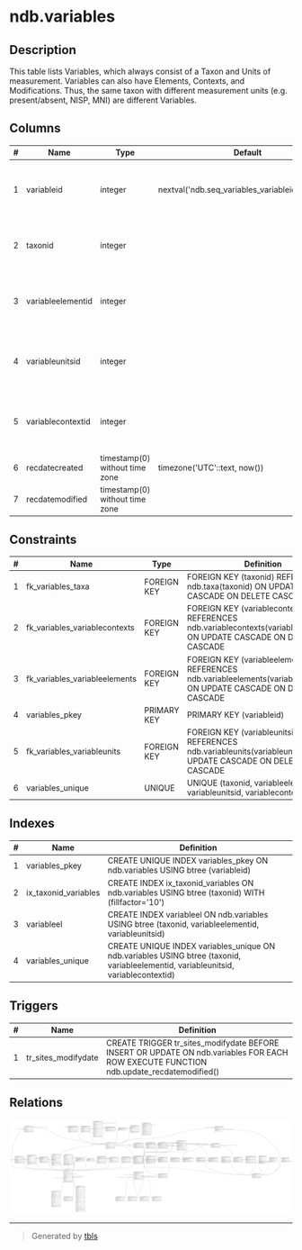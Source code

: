 # ndb.variables

## Description

This table lists Variables, which always consist of a Taxon and Units of measurement. Variables can also have Elements, Contexts, and Modifications. Thus, the same taxon with different measurement units (e.g. present/absent, NISP, MNI) are different Variables.

## Columns

| # | Name              | Type                           | Default                                           | Nullable | Children                                                                                                                                                                                                                                                                | Parents                                         | Comment                                                                                   |
| - | ----------------- | ------------------------------ | ------------------------------------------------- | -------- | ----------------------------------------------------------------------------------------------------------------------------------------------------------------------------------------------------------------------------------------------------------------------- | ----------------------------------------------- | ----------------------------------------------------------------------------------------- |
| 1 | variableid        | integer                        | nextval('ndb.seq_variables_variableid'::regclass) | false    | [ndb.data](ndb.data.md) [ndb.datasetvariables](ndb.datasetvariables.md) [ndb.isoinstrumentation](ndb.isoinstrumentation.md) [ndb.isosrmetadata](ndb.isosrmetadata.md) [ndb.isostandards](ndb.isostandards.md) [ndb.isovariablescaletypes](ndb.isovariablescaletypes.md) |                                                 | An arbitrary Variable identification number.                                              |
| 2 | taxonid           | integer                        |                                                   | false    |                                                                                                                                                                                                                                                                         | [ndb.taxa](ndb.taxa.md)                         | Taxon identification number. Field links to the Taxa table.                               |
| 3 | variableelementid | integer                        |                                                   | true     |                                                                                                                                                                                                                                                                         | [ndb.variableelements](ndb.variableelements.md) | Variable Element identification number. Field links to the VariableElements lookup table. |
| 4 | variableunitsid   | integer                        |                                                   | true     |                                                                                                                                                                                                                                                                         | [ndb.variableunits](ndb.variableunits.md)       | Variable Units identification number. Field links to the VariableUnits lookup table.      |
| 5 | variablecontextid | integer                        |                                                   | true     |                                                                                                                                                                                                                                                                         | [ndb.variablecontexts](ndb.variablecontexts.md) | Variable Context identification number. Field links to the VariableContexts lookup table. |
| 6 | recdatecreated    | timestamp(0) without time zone | timezone('UTC'::text, now())                      | false    |                                                                                                                                                                                                                                                                         |                                                 |                                                                                           |
| 7 | recdatemodified   | timestamp(0) without time zone |                                                   | false    |                                                                                                                                                                                                                                                                         |                                                 |                                                                                           |

## Constraints

| # | Name                          | Type        | Definition                                                                                                             |
| - | ----------------------------- | ----------- | ---------------------------------------------------------------------------------------------------------------------- |
| 1 | fk_variables_taxa             | FOREIGN KEY | FOREIGN KEY (taxonid) REFERENCES ndb.taxa(taxonid) ON UPDATE CASCADE ON DELETE CASCADE                                 |
| 2 | fk_variables_variablecontexts | FOREIGN KEY | FOREIGN KEY (variablecontextid) REFERENCES ndb.variablecontexts(variablecontextid) ON UPDATE CASCADE ON DELETE CASCADE |
| 3 | fk_variables_variableelements | FOREIGN KEY | FOREIGN KEY (variableelementid) REFERENCES ndb.variableelements(variableelementid) ON UPDATE CASCADE ON DELETE CASCADE |
| 4 | variables_pkey                | PRIMARY KEY | PRIMARY KEY (variableid)                                                                                               |
| 5 | fk_variables_variableunits    | FOREIGN KEY | FOREIGN KEY (variableunitsid) REFERENCES ndb.variableunits(variableunitsid) ON UPDATE CASCADE ON DELETE CASCADE        |
| 6 | variables_unique              | UNIQUE      | UNIQUE (taxonid, variableelementid, variableunitsid, variablecontextid)                                                |

## Indexes

| # | Name                 | Definition                                                                                                                         |
| - | -------------------- | ---------------------------------------------------------------------------------------------------------------------------------- |
| 1 | variables_pkey       | CREATE UNIQUE INDEX variables_pkey ON ndb.variables USING btree (variableid)                                                       |
| 2 | ix_taxonid_variables | CREATE INDEX ix_taxonid_variables ON ndb.variables USING btree (taxonid) WITH (fillfactor='10')                                    |
| 3 | variableel           | CREATE INDEX variableel ON ndb.variables USING btree (taxonid, variableelementid, variableunitsid)                                 |
| 4 | variables_unique     | CREATE UNIQUE INDEX variables_unique ON ndb.variables USING btree (taxonid, variableelementid, variableunitsid, variablecontextid) |

## Triggers

| # | Name                | Definition                                                                                                                             |
| - | ------------------- | -------------------------------------------------------------------------------------------------------------------------------------- |
| 1 | tr_sites_modifydate | CREATE TRIGGER tr_sites_modifydate BEFORE INSERT OR UPDATE ON ndb.variables FOR EACH ROW EXECUTE FUNCTION ndb.update_recdatemodified() |

## Relations

![er](ndb.variables.svg)

---

> Generated by [tbls](https://github.com/k1LoW/tbls)